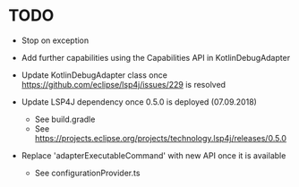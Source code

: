 # TODO

* Stop on exception
* Add further capabilities using the Capabilities API in KotlinDebugAdapter

* Update KotlinDebugAdapter class once https://github.com/eclipse/lsp4j/issues/229 is resolved
* Update LSP4J dependency once 0.5.0 is deployed (07.09.2018)
    * See build.gradle
    * See https://projects.eclipse.org/projects/technology.lsp4j/releases/0.5.0
* Replace 'adapterExecutableCommand' with new API once it is available
    * See configurationProvider.ts
